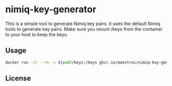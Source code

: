 # nimiq-key-generator

This is a simple tool to generate Nimiq key pairs. it uses the default Nimiq tools to generate key pairs.
Make sure you mount /keys from the container to your host to keep the keys.

## Usage

```bash
docker run -it --rm -v $(pwd)/keys:/keys ghcr.io/maestroi/nimiq-key-generator:main
```

## License
